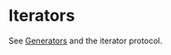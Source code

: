 # Iterators

See [Generators][concept-generators] and the iterator protocol.

[concept-generators]: ./generators.md
